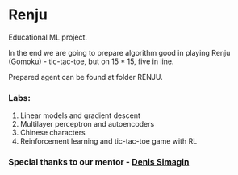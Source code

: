 # Renju

Educational ML project.

In the end we are going to prepare algorithm good in playing Renju (Gomoku) - tic-tac-toe, but on 15 * 15, five in line.

Prepared agent can be found at folder RENJU.

### Labs:
 1) Linear models and gradient descent
 2) Multilayer perceptron and autoencoders
 3) Chinese characters
 4) Reinforcement learning and tic-tac-toe game with RL

### Special thanks to our mentor - [Denis Simagin]

[Denis Simagin]:https://github.com/dasimagin
